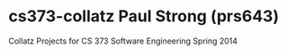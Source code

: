 cs373-collatz
Paul Strong (prs643)
=============

Collatz Projects for CS 373 Software Engineering Spring 2014
